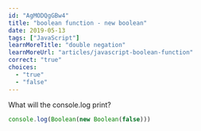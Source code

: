 ```yaml
---
id: "AgMODQgGBw4"
title: "boolean function - new boolean"
date: 2019-05-13
tags: ["JavaScript"]
learnMoreTitle: "double negation"
learnMoreUrl: "articles/javascript-boolean-function"
correct: "true"
choices:
  - "true"
  - "false"
---
```


What will the console.log print?

```js
console.log(Boolean(new Boolean(false)))
```
